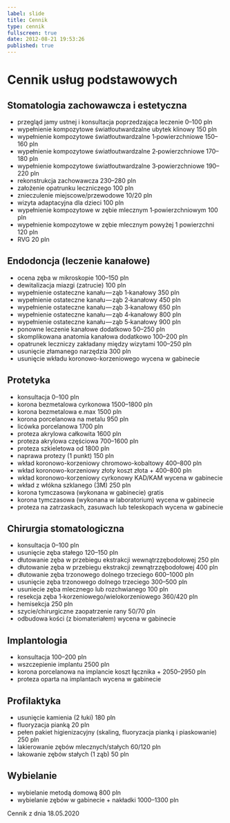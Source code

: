 ```yaml
---
label: slide
title: Cennik
type: cennik
fullscreen: true
date: 2012-08-21 19:53:26
published: true
---
```


# <span>Cennik usług podstawowych</span>

## Stomatologia zachowawcza i estetyczna

* <span>przegląd jamy ustnej i konsultacja poprzedzająca leczenie</span> <span>0&ndash;100 pln</span>
* <span>wypełnienie kompozytowe światłoutwardzalne ubytek klinowy</span> <span>150 pln</span>
* <span>wypełnienie kompozytowe światłoutwardzalne 1&#8209;powierzchniowe</span> <span>150&ndash;160 pln</span>
* <span>wypełnienie kompozytowe światłoutwardzalne 2&#8209;powierzchniowe</span> <span>170&ndash;180 pln</span>
* <span>wypełnienie kompozytowe światłoutwardzalne 3&#8209;powierzchniowe</span> <span>190&ndash;220 pln</span>
* <span>rekonstrukcja zachowawcza</span> <span>230&ndash;280 pln</span>
* <span>założenie opatrunku leczniczego</span> <span>100 pln</span>
* <span>znieczulenie miejscowe/przewodowe</span> <span>10/20 pln</span>
* <span>wizyta adaptacyjna dla dzieci</span> <span>100 pln</span>
* <span>wypełnienie kompozytowe w zębie mlecznym 1&#8209;powierzchniowym</span> <span>100 pln</span>
* <span>wypełnienie kompozytowe w zębie mlecznym powyżej 1 powierzchni</span> <span>120 pln</span>
* <span>RVG</span> <span>20 pln</span>

<h2 id="endodoncja">Endodoncja (leczenie kanałowe)</h2>

* <span>ocena zęba w mikroskopie</span> <span>100&ndash;150 pln</span>
* <span>dewitalizacja miazgi (zatrucie)</span> <span>100 pln</span>
* <span>wypełnienie ostateczne kanału&#8202;&mdash;&#8202;ząb 1&#8209;kanałowy</span> <span>350 pln</span>
* <span>wypełnienie ostateczne kanału&#8202;&mdash;&#8202;ząb 2&#8209;kanałowy</span> <span>450 pln</span>
* <span>wypełnienie ostateczne kanału&#8202;&mdash;&#8202;ząb 3&#8209;kanałowy</span> <span>650 pln</span>
* <span>wypełnienie ostateczne kanału&#8202;&mdash;&#8202;ząb 4&#8209;kanałowy</span> <span>800 pln</span>
* <span>wypełnienie ostateczne kanału&#8202;&mdash;&#8202;ząb 5&#8209;kanałowy</span> <span>900 pln</span>
* <span>ponowne leczenie kanałowe</span> <span>dodatkowo 50&ndash;250 pln</span>
* <span>skomplikowana anatomia kanałowa</span> <span>dodatkowo 100&ndash;200 pln</span>
* <span>opatrunek leczniczy zakładany między wizytami</span> <span>100&ndash;250 pln</span>
* <span>usunięcie złamanego narzędzia</span> <span>300 pln</span>
* <span>usunięcie wkładu koronowo-korzeniowego</span> <span>wycena w gabinecie</span>

## Protetyka

* <span>konsultacja</span> <span>0&ndash;100 pln</span>
* <span>korona bezmetalowa cyrkonowa</span> <span>1500&ndash;1800 pln</span>
* <span>korona bezmetalowa e.max</span> <span>1500 pln</span>
* <span>korona porcelanowa na metalu</span> <span>950 pln</span>
* <span>licówka porcelanowa</span> <span>1700 pln</span>
* <span>proteza akrylowa całkowita</span> <span>1600 pln</span>
* <span>proteza akrylowa częściowa</span> <span>700&ndash;1600 pln</span>
* <span>proteza szkieletowa</span> <span>od 1800 pln</span>
* <span>naprawa protezy (1 punkt)</span> <span>150 pln</span>
* <span>wkład koronowo-korzeniowy chromowo-kobaltowy</span> <span>400&ndash;800 pln</span>
* <span>wkład koronowo-korzeniowy złoty</span> <span>koszt złota + 400&ndash;800 pln</span>
* <span>wkład koronowo-korzeniowy cyrkonowy KAD/KAM</span> <span>wycena w gabinecie</span>
* <span>wkład z włókna szklanego (3M)</span> <span>250 pln</span>
* <span>korona tymczasowa (wykonana w gabinecie)</span> <span>gratis</span>
* <span>korona tymczasowa (wykonana w laboratorium)</span> <span>wycena w gabinecie</span>
* <span>proteza na zatrzaskach, zasuwach lub teleskopach</span> <span>wycena w gabinecie</span>

## Chirurgia stomatologiczna

* <span>konsultacja</span> <span>0&ndash;100 pln</span>
* <span>usunięcie zęba stałego</span> <span>120&ndash;150 pln</span>
* <span>dłutowanie zęba w przebiegu ekstrakcji wewnątrzzębodołowej</span> <span>250 pln</span>
* <span>dłutowanie zęba w przebiegu ekstrakcji zewnątrzzębodołowej</span> <span>400 pln</span>
* <span>dłutowanie zęba trzonowego dolnego trzeciego</span> <span>600&ndash;1000 pln</span>
* <span>usunięcie zęba trzonowego dolnego trzeciego</span> <span>300&ndash;500 pln</span>
* <span>usuniecie zęba mlecznego lub rozchwianego</span> <span>100 pln</span>
* <span>resekcja zęba 1&#8209;korzeniowego/wielokorzeniowego</span> <span>360/420 pln</span>
* <span>hemisekcja</span> <span>250 pln</span>
* <span>szycie/chirurgiczne zaopatrzenie rany</span> <span>50/70 pln</span>
* <span>odbudowa kości (z biomateriałem)</span> <span>wycena w gabinecie</span>

## Implantologia

* <span>konsultacja</span> <span>100&ndash;200 pln</span>
* <span>wszczepienie implantu</span> <span>2500 pln</span>
* <span>korona porcelanowa na implancie</span> <span>koszt łącznika + 2050&ndash;2950 pln</span>
* <span>proteza oparta na implantach</span> <span>wycena w gabinecie</span>

## Profilaktyka

* <span>usunięcie kamienia (2 łuki)</span> <span>180 pln</span>
* <span>fluoryzacja pianką</span> <span>20 pln</span>
* <span>pełen pakiet higienizacyjny (skaling, fluoryzacja pianką i piaskowanie)</span> <span>250 pln</span>
* <span>lakierowanie zębów mlecznych/stałych</span> <span>60/120 pln</span>
* <span>lakowanie zębów stałych (1 ząb)</span> <span>50 pln</span>

## Wybielanie

* <span>wybielanie metodą domową</span> <span>800 pln</span>
* <span>wybielanie zębów w gabinecie + nakładki</span> <span>1000&ndash;1300 pln</span>

<div class="cennik-aktualizacja">Cennik z dnia 18.05.2020</div>
